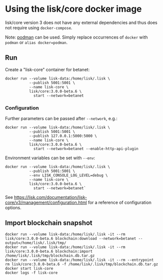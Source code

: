 # Using the lisk/core docker image

lisk/core version 3 does not have any external dependencies and thus does not require using `docker-compose`.

Note: [podman](https://github.com/containers/podman/) can be used. Simply replace occurrences of `docker` with `podman` or `alias docker=podman`.

## Run

Create a "lisk-core" container for betanet:

```
docker run --volume lisk-data:/home/lisk/.lisk \
           --publish 5001:5001 \
           --name lisk-core \
           lisk/core:3.0.0-beta.6 \
             start --network=betanet
```

### Configuration

Further parameters can be passed after `--network`, e.g.:

```
docker run --volume lisk-data:/home/lisk/.lisk \
           --publish 5001:5001 \
           --publish 127.0.0.1:5000:5000 \
           --name lisk-core \
           lisk/core:3.0.0-beta.6 \
             start --network=betanet --enable-http-api-plugin
```

Environment variables can be set with `--env`:

```
docker run --volume lisk-data:/home/lisk/.lisk \
           --publish 5001:5001 \
           --env LISK_CONSOLE_LOG_LEVEL=debug \
           --name lisk-core \
           lisk/core:3.0.0-beta.6 \
             start --network=betanet`
```

See https://lisk.com/documentation/lisk-core/v3/management/configuration.html for a reference of configuration options.

## Import blockchain snapshot

```
docker run --volume lisk-data:/home/lisk/.lisk -it --rm lisk/core:3.0.0-beta.6 blockchain:download --network=betanet --output=/home/lisk/.lisk/tmp/
docker run --volume lisk-data:/home/lisk/.lisk -it --rm lisk/core:3.0.0-beta.6 blockchain:import /home/lisk/.lisk/tmp/blockchain.db.tar.gz
docker run --volume lisk-data:/home/lisk/.lisk -it --rm --entrypoint rm lisk/core:3.0.0-beta.6 -f /home/lisk/.lisk/tmp/blockchain.db.tar.gz
docker start lisk-core
docker logs -f lisk-core
```
